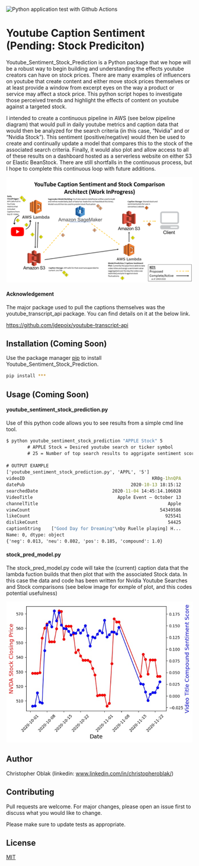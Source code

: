 ![Python application test with Github Actions](https://github.com/Cloblak/youtube_sentiment_stock_prediction/workflows/Python%20application%20test%20with%20Github%20Actions/badge.svg)

# Youtube Caption Sentiment (Pending: Stock Prediciton)

Youtube_Sentiment_Stock_Prediction is a Python package that we hope will be a 
robust way to begin building and understanding the effects youtube creators 
can have on stock prices.  There are many examples of influencers on youtube
that create content and either move stock prices themselves or at least provide
a window from excerpt eyes on the way a product or service may affect a stock
price.  This python script hopes to investigate those perceived trends and 
highlight the effects of content on youtube against a targeted stock. 

I intended to create a continuous pipeline in AWS (see below pipeline diagram)
that would pull in daily youtube metrics and caption data that would then be analyzed 
for the search criteria (in this case, “Nvidia” and or “Nvidia Stock”).  This sentiment 
(positive/negative) would then be used to create and continually update a model that 
compares this to the stock of the associated search criteria. Finally, it would also 
plot and allow access to all of these results on a dashboard hosted as a serverless 
website on either S3 or Elastic BeanStock.  There are still shortfalls in the continuous 
process, but I hope to complete this continuous loop with future additions.  

![Alt text](PipelineLayout.png?raw=true "Title")

#### Acknowledgement

The major package used to pull the captions themselves was the 
youtube_transcript_api package.  You can find details on it at the below link.

https://github.com/jdepoix/youtube-transcript-api

## Installation (Coming Soon)

Use the package manager [pip](https://pip.pypa.io/en/stable/) to install 
Youtube_Sentiment_Stock_Prediction.

```bash
pip install ***
```

## Usage (Coming Soon)

#### youtube_sentiment_stock_prediction.py 

Use of this python code allows you to see results from a simple cmd line tool.

```cmd line
$ python youtube_sentiment_stock_prediction "APPLE Stock" 5       
        # APPLE Stock = Desired youtube search or ticker symbol 
        # 25 = Number of top search results to aggrigate sentiment score from

# OUTPUT EXAMPLE
['youtube_sentiment_stock_prediction.py', 'APPL', '5']
videoID                                                KR0g-1hnQPA
datePub                                        2020-10-13 18:15:12
searchedDate                            2020-11-04 14:45:14.106028
VideoTitle                                Apple Event — October 13
channelTitle                                                 Apple
viewCount                                                 54349586
likeCount                                                   925541
dislikeCount                                                 54425
captionString    ["Good Day for Dreaming"\nby Ruelle playing] H...
Name: 0, dtype: object
{'neg': 0.013, 'neu': 0.802, 'pos': 0.185, 'compound': 1.0}
```

#### stock_pred_model.py

The stock_pred_model.py code will take the (current) caption data that the lambda 
fuction builds that then plot that with the associated Stock data.  In this case
the data and code has been written for Nvidia Youtube Searches and Stock 
comparisons (see below image for exmple of plot, and this codes potential usefulness)


![Alt text](10_plots/NVDA_Sentiment_Stock_ComparisonPlot.jpeg?raw=true "Title")

## Author
Christopher Oblak (linkedin: www.linkedin.com/in/christopheroblak/)

## Contributing
Pull requests are welcome. For major changes, please open an issue first to discuss what you would like to change.

Please make sure to update tests as appropriate.

## License
[MIT](https://choosealicense.com/licenses/mit/)
